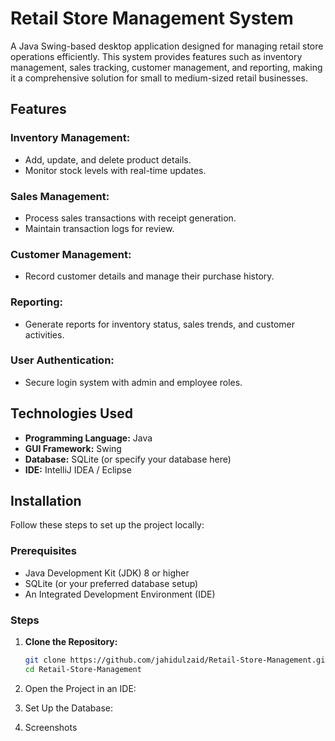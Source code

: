# Retail Store Management System  

A Java Swing-based desktop application designed for managing retail store operations efficiently. This system provides features such as inventory management, sales tracking, customer management, and reporting, making it a comprehensive solution for small to medium-sized retail businesses.  

## Features  

### Inventory Management:  
- Add, update, and delete product details.  
- Monitor stock levels with real-time updates.  

### Sales Management:  
- Process sales transactions with receipt generation.  
- Maintain transaction logs for review.  

### Customer Management:  
- Record customer details and manage their purchase history.  

### Reporting:  
- Generate reports for inventory status, sales trends, and customer activities.  

### User Authentication:  
- Secure login system with admin and employee roles.  

## Technologies Used  
- **Programming Language:** Java  
- **GUI Framework:** Swing  
- **Database:** SQLite (or specify your database here)  
- **IDE:** IntelliJ IDEA / Eclipse  

## Installation  

Follow these steps to set up the project locally:  

### Prerequisites  
- Java Development Kit (JDK) 8 or higher  
- SQLite (or your preferred database setup)  
- An Integrated Development Environment (IDE)  

### Steps  

1. **Clone the Repository:**  
   ```bash  
   git clone https://github.com/jahidulzaid/Retail-Store-Management.git  
   cd Retail-Store-Management


2. Open the Project in an IDE:


3. Set Up the Database:

4. Screenshots


